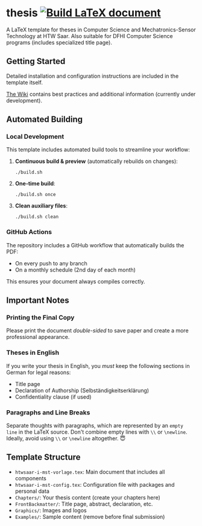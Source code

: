 # thesis [![Build LaTeX document](https://github.com/Aram32mm/htwsaar-thesis/actions/workflows/build_pdf.yml/badge.svg)]([https://github.com/systemtechniklabor/htwsaar-i-mst-vorlage/actions/workflows/build_pdf.yml](https://github.com/Aram32mm/htwsaar-thesis/actions/workflows/build_pdf.yml))


A LaTeX template for theses in Computer Science and Mechatronics-Sensor Technology at HTW Saar. Also suitable for DFHI Computer Science programs (includes specialized title page).

## Getting Started

Detailed installation and configuration instructions are included in the template itself.

[The Wiki](https://github.com/systemtechniklabor/htwsaar-i-mst-vorlage/wiki) contains best practices and additional information (currently under development).

## Automated Building

### Local Development

This template includes automated build tools to streamline your workflow:

1. **Continuous build & preview** (automatically rebuilds on changes):
   ```
   ./build.sh
   ```

2. **One-time build**:
   ```
   ./build.sh once
   ```

3. **Clean auxiliary files**:
   ```
   ./build.sh clean
   ```

### GitHub Actions

The repository includes a GitHub workflow that automatically builds the PDF:
- On every push to any branch
- On a monthly schedule (2nd day of each month)

This ensures your document always compiles correctly.

## Important Notes

### Printing the Final Copy
Please print the document *double-sided* to save paper and create a more professional appearance.

### Theses in English
If you write your thesis in English, you *must* keep the following sections in German for legal reasons:
* Title page
* Declaration of Authorship (Selbständigkeitserklärung)
* Confidentiality clause (if used)

### Paragraphs and Line Breaks
Separate thoughts with paragraphs, which are represented by an `empty line` in the LaTeX source. Don't combine empty lines with `\\` or `\newline`. Ideally, avoid using `\\` or `\newline` altogether. :innocent:

## Template Structure

- `htwsaar-i-mst-vorlage.tex`: Main document that includes all components
- `htwsaar-i-mst-config.tex`: Configuration file with packages and personal data
- `Chapters/`: Your thesis content (create your chapters here)
- `FrontBackmatter/`: Title page, abstract, declaration, etc.
- `Graphics/`: Images and logos
- `Examples/`: Sample content (remove before final submission)
